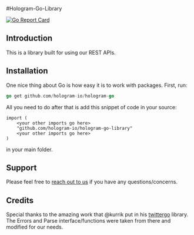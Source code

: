#Hologram-Go-Library

[![Go Report Card](https://goreportcard.com/badge/github.com/hologram-io/hologram-go)](https://goreportcard.com/report/github.com/hologram-io/hologram-go)

## Introduction
This is a library built for using our REST APIs.

## Installation

One nice thing about Go is how easy it is to work with packages.
First, run:

```go
go get github.com/hologram-io/hologram-go
```

All you need to do after that is add this snippet of code in your source:

```
import (
	<your other imports go here>
	"github.com/hologram-io/hologram-go-library"
	<your other imports go here>
)
```

in your main folder.

## Support
Please feel free to [reach out to us](https://hologram.io/) if you have any questions/concerns.

## Credits
Special thanks to the amazing work that @kurrik put in his
[twittergo](https://github.com/kurrik/roomanna/) library. The Errors and Parse
interface/functions were taken from there and modified for our needs.
